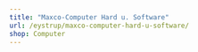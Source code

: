 ```yaml
---
title: "Maxco-Computer Hard u. Software"
url: /eystrup/maxco-computer-hard-u-software/
shop: Computer
---
```


